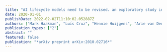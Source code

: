 ```yaml
---
title: "AI lifecycle models need to be revised. an exploratory study in fintech"
date: 2020-01-01
publishDate: 2022-02-02T11:10:02.052887Z
authors: ["Mark Haakman", "Luı́s Cruz", "Hennie Huijgens", "Arie van Deursen"]
publication_types: ["2"]
abstract: ""
featured: false
publication: "*arXiv preprint arXiv:2010.02716*"
---
```


